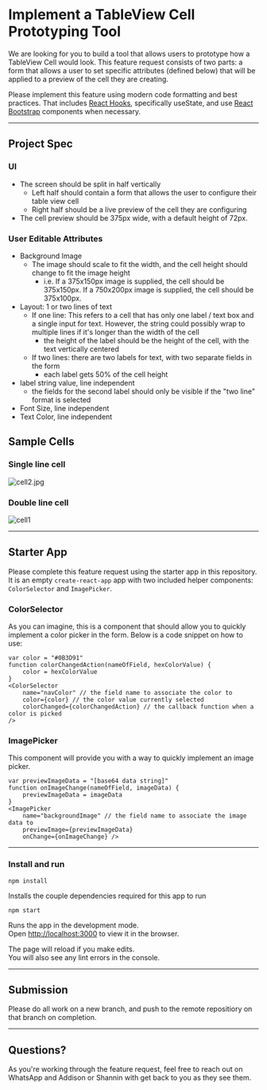 # Implement a TableView Cell Prototyping Tool

We are looking for you to build a tool that allows users to prototype how a TableView Cell would look. This feature request consists of two parts: a form that allows a user to set specific attributes (defined below) that will be applied to a preview of the cell they are creating.

Please implement this feature using modern code formatting and best practices. That includes [React Hooks](https://reactjs.org/docs/hooks-intro.html), specifically useState, and use [React Bootstrap](https://react-bootstrap.github.io/components/alerts) components when necessary.

---

## Project Spec

### UI
- The screen should be split in half vertically
  - Left half should contain a form that allows the user to configure their table view cell
  - Right half should be a live preview of the cell they are configuring
- The cell preview should be 375px wide, with a default height of 72px.


### User Editable Attributes
- Background Image
  - The image should scale to fit the width, and the cell height should change to fit the image height
    - i.e. If a 375x150px image is supplied, the cell should be 375x150px. If a 750x200px image is supplied, the cell should be 375x100px.
- Layout: 1 or two lines of text
  - If one line: This refers to a cell that has only one label / text box and a single input for text. However, the string could possibly wrap to multiple lines if it's longer than the width of the cell
     - the height of the label should be the height of the cell, with the text vertically centered
  - If two lines: there are two labels for text, with two separate fields in the form
    - each label gets 50% of the cell height
- label string value, line independent
  - the fields for the second label should only be visible if the "two line" format is selected
- Font Size, line independent
- Text Color, line independent


## Sample Cells
### Single line cell
![cell2.jpg](https://firebasestorage.googleapis.com/v0/b/clas-demo-2.appspot.com/o/file_images%2Fye1wXwvROc24Awzhjz0h1Z9U7z1Tv6%2Fcell2.jpg?alt=media&token=5ec16099-25c9-498a-915a-b304ab0dbc6c)

### Double line cell
![cell1](https://firebasestorage.googleapis.com/v0/b/clas-demo-2.appspot.com/o/file_images%2Fye1wXwvROc24Awzhjz0h1Z9U7z1Tv6%2Fcell1.jpg?alt=media&token=5c0c83af-f076-45d0-98e9-0dec626701fd)



---
## Starter App 
Please complete this feature request using the starter app in this repository. It is an empty `create-react-app` app with two included helper components: `ColorSelector` and `ImagePicker`.

### ColorSelector
As you can imagine, this is a component that should allow you to quickly implement a color picker in the form. Below is a code snippet on how to use:
```
var color = "#0B3D91"
function colorChangedAction(nameOfField, hexColorValue) {
    color = hexColorValue
}
<ColorSelector
    name="navColor" // the field name to associate the color to
    color={color} // the color value currently selected
    colorChanged={colorChangedAction} // the callback function when a color is picked
/>
```


### ImagePicker
This component will provide you with a way to quickly implement an image picker.
```
var previewImageData = "[base64 data string]"
function onImageChange(nameOfField, imageData) {
    previewImageData = imageData
}
<ImagePicker
    name="backgroundImage" // the field name to associate the image data to
    previewImage={previewImageData}
    onChange={onImageChange} />
```

---
### Install and run

`npm install`

Installs the couple dependencies required for this app to run

`npm start`

Runs the app in the development mode.\
Open [http://localhost:3000](http://localhost:3000) to view it in the browser.

The page will reload if you make edits.\
You will also see any lint errors in the console.

---

## Submission

Please do all work on a new branch, and push to the remote repositiory on that branch on completion.

---

## Questions?

As you're working through the feature request, feel free to reach out on WhatsApp and Addison or Shannin with get back to you as they see them.

